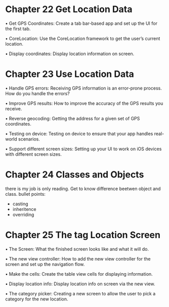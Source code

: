 # Chapter 22 Get Location Data
• Get GPS Coordinates: Create a tab bar-based app and set up the UI for the first tab.

• CoreLocation: Use the CoreLocation framework to get the user’s current location.

• Display coordinates: Display location information on screen.

# Chapter 23 Use Location Data

• Handle GPS errors: Receiving GPS information is an error-prone process. How do you handle the errors?

• Improve GPS results: How to improve the accuracy of the GPS results you receive.

• Reverse geocoding: Getting the address for a given set of GPS coordinates.

• Testing on device: Testing on device to ensure that your app handles real-world
scenarios.

• Support different screen sizes: Setting up your UI to work on iOS devices with different screen sizes.

# Chapter 24 Classes and Objects
there is my job is only reading. Get to
know difference beetwen object and class. 
bullet points:
- casting
- inheritence
- overriding 

# Chapter 25 The tag Location Screen
• The Screen: What the finished screen looks like and what it will do.

• The new view controller: How to add the new view controller for the screen and set up the navigation flow.

• Make the cells: Create the table view cells for displaying information.

• Display location info: Display location info on screen via the new view.

• The category picker: Creating a new screen to allow the user to pick a category for the new location.
